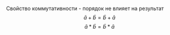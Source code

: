 
Свойство коммутативности - порядок не влияет на результат 
$$\bar{a}+\bar{b}=\bar{b}+\bar{a}$$
$$\bar{a}*\bar{b}=\bar{b}*\bar{a}$$

